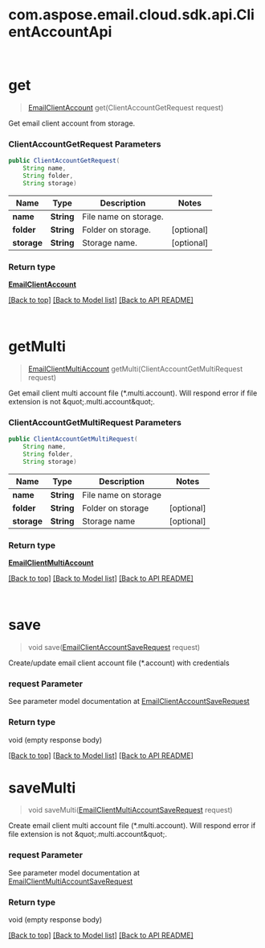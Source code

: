 # com.aspose.email.cloud.sdk.api.ClientAccountApi

            ﻿
<a name="get"></a>
# **get**
> [EmailClientAccount](EmailClientAccount.md) get(ClientAccountGetRequest request)

Get email client account from storage.             

### **ClientAccountGetRequest** Parameters
```java
public ClientAccountGetRequest(
    String name, 
    String folder, 
    String storage)
```

Name | Type | Description | Notes
---- | ---- | ----------- | -----
 **name** | **String**| File name on storage. |
 **folder** | **String**| Folder on storage. | [optional]
 **storage** | **String**| Storage name. | [optional]

### Return type

[**EmailClientAccount**](EmailClientAccount.md)

[[Back to top]](#) [[Back to Model list]](Model.md) [[Back to API README]](README.md)

            ﻿
<a name="getMulti"></a>
# **getMulti**
> [EmailClientMultiAccount](EmailClientMultiAccount.md) getMulti(ClientAccountGetMultiRequest request)

Get email client multi account file (*.multi.account). Will respond error if file extension is not \&quot;.multi.account\&quot;.             

### **ClientAccountGetMultiRequest** Parameters
```java
public ClientAccountGetMultiRequest(
    String name, 
    String folder, 
    String storage)
```

Name | Type | Description | Notes
---- | ---- | ----------- | -----
 **name** | **String**| File name on storage |
 **folder** | **String**| Folder on storage | [optional]
 **storage** | **String**| Storage name | [optional]

### Return type

[**EmailClientMultiAccount**](EmailClientMultiAccount.md)

[[Back to top]](#) [[Back to Model list]](Model.md) [[Back to API README]](README.md)

            ﻿
<a name="save"></a>
# save
> void save([EmailClientAccountSaveRequest](EmailClientAccountSaveRequest.md) request)

Create/update email client account file (*.account) with credentials             

### request Parameter

See parameter model documentation at [EmailClientAccountSaveRequest](EmailClientAccountSaveRequest.md)

### Return type

void (empty response body)

[[Back to top]](#) [[Back to Model list]](Model.md) [[Back to API README]](README.md)
            ﻿
<a name="saveMulti"></a>
# saveMulti
> void saveMulti([EmailClientMultiAccountSaveRequest](EmailClientMultiAccountSaveRequest.md) request)

Create email client multi account file (*.multi.account). Will respond error if file extension is not \&quot;.multi.account\&quot;.             

### request Parameter

See parameter model documentation at [EmailClientMultiAccountSaveRequest](EmailClientMultiAccountSaveRequest.md)

### Return type

void (empty response body)

[[Back to top]](#) [[Back to Model list]](Model.md) [[Back to API README]](README.md)
